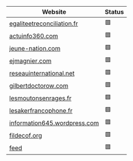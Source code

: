 | Website                 | Status                |
| ----------------------- | --------------------- |
| [egaliteetreconciliation.fr](https://egaliteetreconciliation.fr/) | :red_square: |
| [actuinfo360.com](https://Actuinfo360.com) | :red_square: |
| [jeune-nation.com](https://jeune-nation.com/) | :green_square: |
| [ejmagnier.com](https://ejmagnier.com/) | :red_square: |
| [reseauinternational.net](https://reseauinternational.net/) | :red_square: |
| [gilbertdoctorow.com](https://gilbertdoctorow.com/) | :red_square: |
| [lesmoutonsenrages.fr](https://lesmoutonsenrages.fr/) | :green_square: |
| [lesakerfrancophone.fr](https://lesakerfrancophone.fr/) | :green_square: |
| [information645.wordpress.com](https://information645.wordpress.com/) | :red_square: |
| [fildecof.org](https://fildecof.org/) | :red_square: |
| [feed](https://feed-blush.vercel.app/) | :red_square: |